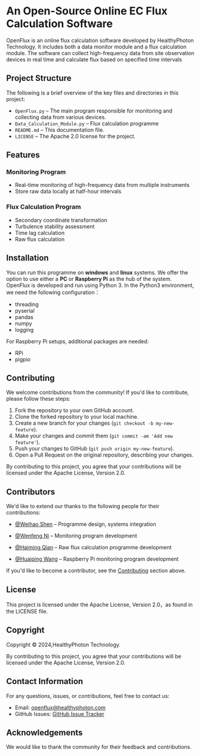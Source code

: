 # An Open-Source Online EC Flux Calculation Software
OpenFlux is an online flux calculation software developed by HealthyPhoton Technology. It includes both a data monitor module and a flux calculation module. The software can collect high-frequency data from site observation devices in real time and calculate flux based on specified time intervals
## Project Structure
The following is a brief overview of the key files and directories in this project:
- `OpenFlux.py` – The main program responsible for monitoring and collecting data from various devices.
- `Data_Calculation_Module.py` – Flux calculation programme 
- `README.md` – This documentation file.
- `LICENSE` – The Apache 2.0 license for the project.
## Features
### Monitoring Program
- Real-time monitoring of high-frequency data from multiple instruments
- Store raw data locally at half-hour intervals
### Flux Calculation Program
- Secondary coordinate transformation
- Turbulence stability assessment
- Time lag calculation
- Raw flux calculation
## Installation
You can run this programme on **windows** and **linux** systems. We offer the option to use either a **PC** or **Raspberry Pi** as the hub of the system. OpenFlux is developed and run using Python 3.
In the Python3 environment, we need the following configuration：
- threading
- pyserial
- pandas
- numpy
- logging

For Raspberry Pi setups, additional packages are needed:
- RPi
- pigpio

## Contributing

We welcome contributions from the community! If you'd like to contribute, please follow these steps:

1. Fork the repository to your own GitHub account.
2. Clone the forked repository to your local machine.
3. Create a new branch for your changes (`git checkout -b my-new-feature`).
4. Make your changes and commit them (`git commit -am 'Add new feature'`).
5. Push your changes to GitHub (`git push origin my-new-feature`).
6. Open a Pull Request on the original repository, describing your changes.

By contributing to this project, you agree that your contributions will be licensed under the Apache License, Version 2.0.
## Contributors

We'd like to extend our thanks to the following people for their contributions:

- [@Weihao Shen](https://github.com/savage1997) – Programme design, systems integration
- [@Wenfeng Ni](https://github.com/ContributorName2) – Monitoring program development 
- [@Haiming Qian](https://github.com/ContributorName2) – Raw flux calculation programme development

-  [@Huaiping Wang](https://github.com/ContributorName2) – Raspberry Pi monitoring program development 

If you'd like to become a contributor, see the [Contributing](#contributing) section above.

## License
This project is licensed under the Apache License, Version 2.0，as found in the LICENSE file.
## Copyright

Copyright © 2024,HealthyPhoton Technology.

By contributing to this project, you agree that your contributions will be licensed under the Apache License, Version 2.0.
## Contact Information

For any questions, issues, or contributions, feel free to contact us:

- Email: [openflux@healthyphoton.com](mailto:openflux@healthyphoton.com)
- GitHub Issues: [GitHub Issue Tracker](https://github.com/HealthyPhoton/OpenFlux/issues)
## Acknowledgements

We would like to thank the community for their feedback and contributions.
